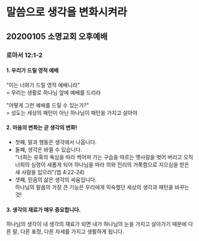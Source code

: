 # 말씀으로 생각을 변화시켜라

## 20200105 소명교회 오후예배

### 로마서 12:1-2

#### 1. 우리가 드릴 영적 예배

"이는 너희가 드릴 영적 예배니라"  
= 우리는 생활로 하나님 앞에 예배를 드리라

"어떻게 그런 예배를 드릴 수 있는가?"  
= 성도는 세상의 패턴이 아닌 하나님이 패턴을 가지고 살아야

#### 2. 마음의 변화는 곧 생각의 변화!

- 첫째, 말과 행동은 생각에서 나옵니다.
- 둘째, 생각은 바뀔 수 있습니다.  
 "너희는 유혹의 욕심을 따라 썩어져 가는 구습을 따르는 옛사람을 벗어 버리고 오직 너희의 심령이 새롭게 되어 하나님을 따라 의와 진리의 거룩함으로 지으심을 받은 새 사람을 입으라"(엡 4:22-24)
- 셋째, 믿음의 삶은 생각의 싸움입니다.  
하나님의 말씀의 가장 큰 기능은 우리에게 익숙했던 세상의 생각과 패턴을 바꾸는 것!

#### 3. 생각의 재료가 매우 중요합니다.

하나님의 생각이 내 생각의 재료가 되면 내가 하나님의 눈을 가지고 살아가기 때문에 다른 말, 다른 표정, 다른 자세를 가지고 생활하게 됩니다.
